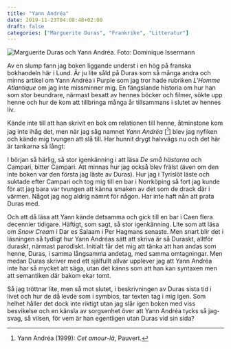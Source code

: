 ```yaml
---
title: "Yann Andréa"
date: 2019-11-23T04:08:48+02:00
draft: false
categories: ["Marguerite Duras", "Frankrike", "Litteratur"]
---
```

![Marguerite Duras och Yann Andréa. Foto: Dominique Issermann](/images/yann-andrea.png "Marguerite Duras och Yann Andréa. Foto: Dominique Issermann")

Av en slump fann jag boken liggande underst i en hög på franska bokhandeln här i Lund. Är ju lite såld på Duras som så många andra och minns artikel om Yann Andréa i Purple som jag tror hade rubriken _L'Homme Atlantique_ om jag inte missminner mig. En fängslande historia om hur han som stor beundrare, närmast besatt av hennes böcker och filmer, sökte upp henne och hur de kom att tillbringa många år tillsammans i slutet av hennes liv. 

Kände inte till att han skrivit en bok om relationen till henne, åtminstone kom jag inte ihåg det, men när jag såg namnet _Yann Andréa_ [[^1]] blev jag nyfiken och kände mig tvungen att slå till. Har hunnit drygt halvvägs nu och det här är tankarna så långt:

I början så härlig, så stor igenkänning i att läsa _De små hästarna_ och Campari, bitter Campari. Att minnas hur jag också blev frälst (även om den inte boken var den första jag läste av Duras). Hur jag i Tyrislöt läste och suktade efter Campari och tog mig till en bar i Norrköping så fort jag kunde för att jag bara var tvungen att känna smaken av det som de drack där i värmen. Något jag nog aldrig nämnt för någon. Har inte haft nån att prata Duras med. 

Och att då läsa att Yann kände detsamma och gick till en bar i Caen flera decennier tidigare. Häftigt, som sagt, så stor igenkänning. Lite som att läsa om *Snow Cream* i Dar es Salaam i Per Hagmans senaste. Men snart blir det i läsningen så tydligt hur Yann Andréas sätt att skriva är så Duraskt, alltför duraskt, närmast parodiskt. Initialt får det mig att tänka att han andas som henne, Duras, i samma långsamma andetag, med samma omtagningar. Men medan Duras skriver med ett själfullt allvar upplever jag att Yann Andréa inte har så mycket att säga, utan det känns som att han kan syntaxen men att semantiken där bakom ekar tomt. 

Så jag tröttnar lite, men så mot slutet, i beskrivningen av Duras sista tid i livet och hur de då levde som i symbios, tar texten tag i mig igen. Som helhet håller det dock inte riktigt utan jag slår igen boken med viss besvikelse och en känsla av sorgsenhet över att Yann Andréa tycks så jag-svag, så vilsen, för vem är han egentligen utan Duras vid sin sida?

[^1]: Yann Andréa (1999): _Cet amour-là_, Pauvert.

